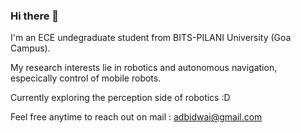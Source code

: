 ### Hi there 👋

I'm an ECE undegraduate student from BITS-PILANI University (Goa Campus). 

My research interests lie in robotics and autonomous navigation, especically control of mobile robots. 

Currently exploring the perception side of robotics :D

Feel free anytime to reach out on mail : adbidwai@gmail.com

<!--
**adbidwai/adbidwai** is a ✨ _special_ ✨ repository because its `README.md` (this file) appears on your GitHub profile.

Here are some ideas to get you started:

- 🔭 I’m currently working on ...
- 🌱 I’m currently learning ...
- 👯 I’m looking to collaborate on ...
- 🤔 I’m looking for help with ...
- 💬 Ask me about ...
- 📫 How to reach me: ...
- 😄 Pronouns: ...
- ⚡ Fun fact: ...
-->
